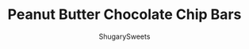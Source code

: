 ---
layout: ../../layouts/MarkdownPostLayout.astro
title: Peanut Butter Chocolate Chip Bars
author: ShugarySweets
pubDate: 2020-11-19
description: "Chocolate Chip Cookie Bars taste even better when they&#x27;re swirled with creamy peanut butter! These Peanut Butter Chocolate Chip Bars are a must try for anyone who can&#x27;t get enough chocolate and peanut butter treats."
image_url: https://www.shugarysweets.com/wp-content/uploads/2021/01/peanut-butter-chocolate-chip-bar-facebook.jpg
tags: ["Brownies and Bars","American"]
calories: 305
protein: 5
carbohydrates: 34
fats: 19
fiber: 2
ingredients: ["1 cup salted butter, softened","2/3 cup light brown sugar, packed","1/2 cup granulated sugar","2 large eggs","2 teaspoons vanilla extract","2 1/4 cup all-purpose flour","1 teaspoon baking soda","3 cups semi-sweet chocolate chips","3/4 cup creamy peanut butter"]
serves: 24
time: "34 minutes"
prepTime: "10 minutes"
instructions: ["Preheat oven to 350 degrees F. Line a 9x13 baking dish with parchment paper, set aside.","In a mixing bowl beat butter and sugars until creamy, about 2-3 minutes.","Add in eggs and vanilla extract and beat until blended. Add in flour and baking soda.","Fold in chocolate chips.","Spread half of the dough (using fingertips) in the bottom of the baking dish. Dollop the peanut butter onto the dough. I used a 1 Tbsp cookie scoop to do this. Do not spread the peanut butter, drop by teaspoon or tablespoon instead.","Top with remaining cookie dough (it's okay if some of the peanut butter shows).","Bake in preheated oven for 22-24 minutes. Remove from oven and cool completely in pan.","Cut into bars and enjoy."]
nutrition: ["305 calories","34 grams carbohydrates","36 milligrams cholesterol","19 grams fat","2 grams fiber","5 grams protein","10 grams saturated fat","162 milligrams sodium","22 grams sugar","0 grams trans fat","8 grams unsaturated fat"]
---